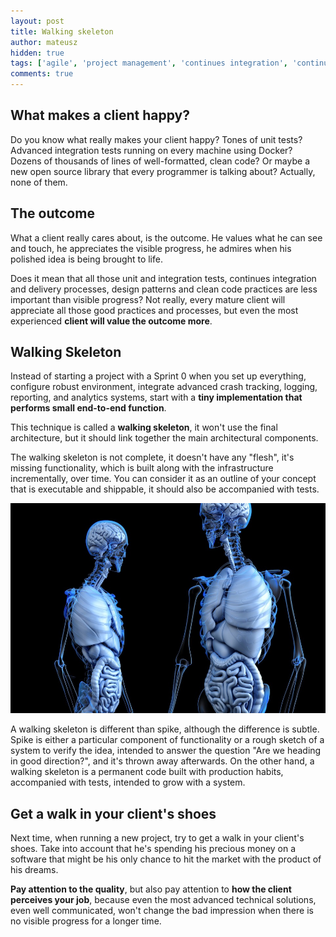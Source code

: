 ```yaml
---
layout: post
title: Walking skeleton
author: mateusz
hidden: true
tags: ['agile', 'project management', 'continues integration', 'continues delivery', 'spike']
comments: true
---
```


## What makes a client happy?

Do you know what really makes your client happy? Tones of unit tests? Advanced integration tests running on every machine using Docker? Dozens of thousands of lines of well-formatted, clean code? Or maybe a new open source library that every programmer is talking about? Actually, none of them.

## The outcome

What a client really cares about, is the outcome. He values what he can see and touch, he appreciates the visible progress, he admires when his polished idea is being brought to life.

Does it mean that all those unit and integration tests, continues integration and delivery processes, design patterns and clean code practices are less important than visible progress? Not really, every mature client will appreciate all those good practices and processes, but even the most experienced **client will value the outcome more**.

## Walking Skeleton

Instead of starting a project with a Sprint 0 when you set up everything, configure robust environment, integrate advanced crash tracking, logging, reporting, and analytics systems, start with a **tiny implementation that performs small end-to-end function**.

This technique is called a **walking skeleton**, it won't use the final architecture, but it should link together the main architectural components.

The walking skeleton is not complete, it doesn't have any "flesh", it's missing functionality, which is built along with the infrastructure incrementally, over time. You can consider it as an outline of your concept that is executable and shippable, it should also be accompanied with tests.

![image2](/images/walking-skeleton/skeleton.jpg)

A walking skeleton is different than spike, although the difference is subtle. Spike is either a particular component of functionality or a rough sketch of a system to verify the idea, intended to answer the question "Are we heading in good direction?", and it's thrown away afterwards. On the other hand, a walking skeleton is a permanent code built with production habits, accompanied with tests, intended to grow with a system.

## Get a walk in your client's shoes

Next time, when running a new project, try to get a walk in your client's shoes. Take into account that he's spending his precious money on a software that might be his only chance to hit the market with the product of his dreams.

**Pay attention to the quality**, but also pay attention to **how the client perceives your job**, because even the most advanced technical solutions, even well communicated, won't change the bad impression when there is no visible progress for a longer time.
